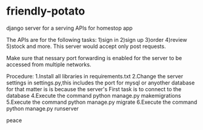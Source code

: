 # friendly-potato
django server for a serving APIs for homestop app

The APIs are for the following tasks:
1)sign in
2)sign up
3)order
4)review
5)stock
and more.
This server would accept only post requests.

Make sure that nessary port forwarding is enabled for the server to be accessed from multiple networks.

Procedure:
1.Install all libraries in requirements.txt
2.Change the server settings in settings.py,this includes the port for mysql or anyother database for that matter is is because the server's First task is to connect to the database
4.Execute the command python manage.py makemigrations
5.Execute the command python manage.py migrate
6.Execute the command python manage.py runserver

peace
